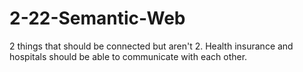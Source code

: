 # 2-22-Semantic-Web
2 things that should be connected but aren't
   2. Health insurance and hospitals should be able to communicate with each other.
